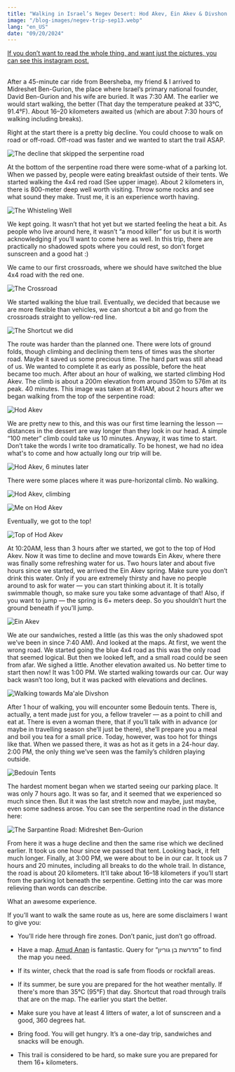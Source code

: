 ```yaml
---
title: "Walking in Israel’s Negev Desert: Hod Akev, Ein Akev & Divshon Rise"
image: "/blog-images/negev-trip-sep13.webp"
lang: "en_US"
date: "09/20/2024"
---
```


[If you don’t want to read the whole thing, and want just the pictures, you can see this instagram post.](https://www.instagram.com/p/C_3WIGyIXxA/?utm_source=ig_web_copy_link&igsh=MzRlODBiNWFlZA%3D%3D)

<br/>
After a 45-minute car ride from Beersheba, my friend & I arrived to Midreshet Ben-Gurion, the place where Israel’s primary national founder, David Ben-Gurion and his wife are buried. It was 7:30 AM. The earlier we would start walking, the better (That day the temperature peaked at 33°C, 91.4°F). About 16–20 kilometers awaited us (which are about 7:30 hours of walking including breaks).

Right at the start there is a pretty big decline. You could choose to walk on road or off-road. Off-road was faster and we wanted to start the trail ASAP.

![The decline that skipped the serpentine road](/blog-images/negev-trip-beggining.webp)

At the bottom of the serpentine road there were some-what of a parking lot. When we passed by, people were eating breakfast outside of their tents. We started walking the 4x4 red road (See upper image). About 2 kilometers in, there is 800-meter deep well worth visiting. Throw some rocks and see what sound they make. Trust me, it is an experience worth having.

![The Whisteling Well](/blog-images/the-whisteling-well.webp)

We kept going. It wasn’t that hot yet but we started feeling the heat a bit. As people who live around here, it wasn’t “a mood killer” for us but it is worth acknowledging if you’ll want to come here as well. In this trip, there are practically no shadowed spots where you could rest, so don’t forget sunscreen and a good hat :)

We came to our first crossroads, where we should have switched the blue 4x4 road with the red one.

![The Crossroad](/blog-images/negev-crossroads-sep13.webp)

We started walking the blue trail. Eventually, we decided that because we are more flexible than vehicles, we can shortcut a bit and go from the crossroads straight to yellow-red line.

![The Shortcut we did](/blog-images/theshortcut.webp)

The route was harder than the planned one. There were lots of ground folds, though climbing and declining them tens of times was the shorter road. Maybe it saved us some precious time. The hard part was still ahead of us. We wanted to complete it as early as possible, before the heat became too much. After about an hour of walking, we started climbing Hod Akev. The climb is about a 200m elevation from around 350m to 576m at its peak. 40 minutes. This image was taken at 9:41AM, about 2 hours after we began walking from the top of the serpentine road:

![Hod Akev](/blog-images/hod-akev.webp)

We are pretty new to this, and this was our first time learning the lesson — distances in the dessert are way longer than they look in our head. A simple “100 meter” climb could take us 10 minutes. Anyway, it was time to start. Don’t take the words I write too dramatically. To be honest, we had no idea what's to come and how actually long our trip will be.

![Hod Akev, 6 minutes later](/blog-images/hod-akev-2.webp)

There were some places where it was pure-horizontal climb. No walking.

![Hod Akev, climbing](/blog-images/hod-akev-3.webp)

![Me on Hod Akev](/blog-images/hod-akev-4.webp)

Eventually, we got to the top!

![Top of Hod Akev](/blog-images/hod-akev-top.webp)

At 10:20AM, less than 3 hours after we started, we got to the top of Hod Akev. Now it was time to decline and move towards Ein Akev, where there was finally some refreshing water for us. Two hours later and about five hours since we started, we arrived the Ein Akev spring. Make sure you don’t drink this water. Only if you are extremely thirsty and have no people around to ask for water — you can start thinking about it. It is totally swimmable though, so make sure you take some advantage of that! Also, if you want to jump — the spring is 6+ meters deep. So you shouldn’t hurt the ground beneath if you’ll jump.

![Ein Akev](/blog-images/Ein-Akev.webp)

We ate our sandwiches, rested a little (as this was the only shadowed spot we’ve been in since 7:40 AM). And looked at the maps. At first, we went the wrong road. We started going the blue 4x4 road as this was the only road that seemed logical. But then we looked left, and a small road could be seen from afar. We sighed a little. Another elevation awaited us. No better time to start then now! It was 1:00 PM. We started walking towards our car. Our way back wasn’t too long, but it was packed with elevations and declines.

![Walking towards Ma'ale Divshon](/blog-images/towards-maale-divshon.webp)

After 1 hour of walking, you will encounter some Bedouin tents. There is, actually, a tent made just for you, a fellow traveler — as a point to chill and eat at. There is even a woman there, that if you’ll talk with in advance (or maybe in travelling season she’ll just be there), she’ll prepare you a meal and boil you tea for a small price. Today, however, was too hot for things like that. When we passed there, it was as hot as it gets in a 24-hour day. 2:00 PM, the only thing we’ve seen was the family’s children playing outside.

![Bedouin Tents](/blog-images/bedouin-tents.webp)

The hardest moment began when we started seeing our parking place. It was only 7 hours ago. It was so far, and it seemed that we experienced so much since then. But it was the last stretch now and maybe, just maybe, even some sadness arose. You can see the serpentine road in the distance here:

![The Sarpantine Road: Midreshet Ben-Gurion](/blog-images/the-midreshet-serpantine-road.webp)

From here it was a huge decline and then the same rise which we declined earlier. It took us one hour since we passed that tent. Looking back, it felt much longer. Finally, at 3:00 PM, we were about to be in our car. It took us 7 hours and 20 minutes, including all breaks to do the whole trail. In distance, the road is about 20 kilometers. It’ll take about 16–18 kilometers if you’ll start from the parking lot beneath the serpentine. Getting into the car was more relieving than words can describe.

What an awesome experience.

If you’ll want to walk the same route as us, here are some disclaimers I want to give you:

- You’ll ride here through fire zones. Don’t panic, just don’t go offroad.

- Have a map. [Amud Anan](https://amudanan.co.il/) is fantastic. Query for “מדרשת בן גוריון” to find the map you need.

- If its winter, check that the road is safe from floods or rockfall areas.

- If its summer, be sure you are prepared for the hot weather mentally. If there's more than 35°C (95°F) that day. Shortcut that road through trails that are on the map. The earlier you start the better.

- Make sure you have at least 4 litters of water, a lot of sunscreen and a good, 360 degrees hat.

- Bring food. You will get hungry. It’s a one-day trip, sandwiches and snacks will be enough.

- This trail is considered to be hard, so make sure you are prepared for them 16+ kilometers.
